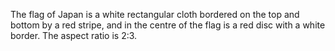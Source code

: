 The flag of Japan is a white rectangular cloth bordered on the top and bottom by a red stripe, and in the centre of the flag is a red disc with a white border. The aspect ratio is 2:3.